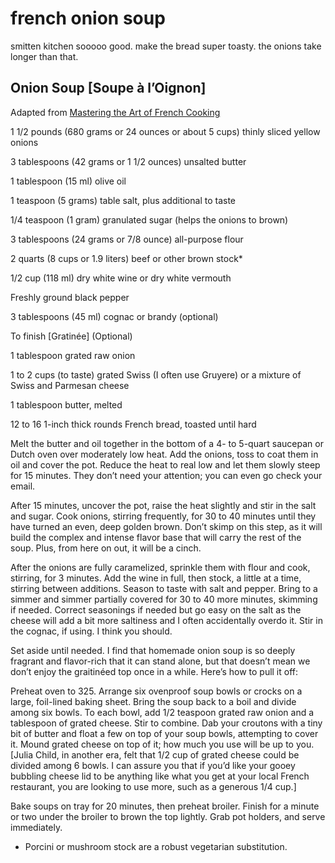 # french onion soup

smitten kitchen
sooooo good. make the bread super toasty. the onions take longer than that. 

## **Onion Soup [Soupe à l’Oignon]**

Adapted from [Mastering the Art of French Cooking](http://www.amazon.com/gp/product/0375413405/ref=as_li_ss_tl?ie=UTF8&tag=smitten-20&linkCode=as2&camp=1789&creative=390957&creativeASIN=0375413405)

1 1/2 pounds (680 grams or 24 ounces or about 5 cups) thinly sliced yellow onions

3 tablespoons (42 grams or 1 1/2 ounces) unsalted butter

1 tablespoon (15 ml) olive oil

1 teaspoon (5 grams) table salt, plus additional to taste

1/4 teaspoon (1 gram) granulated sugar (helps the onions to brown)

3 tablespoons (24 grams or 7/8 ounce) all-purpose flour

2 quarts (8 cups or 1.9 liters) beef or other brown stock*

1/2 cup (118 ml) dry white wine or dry white vermouth

Freshly ground black pepper

3 tablespoons (45 ml) cognac or brandy (optional)

To finish [Gratinée] (Optional)

1 tablespoon grated raw onion

1 to 2 cups (to taste) grated Swiss (I often use Gruyere) or a mixture of Swiss and Parmesan cheese

1 tablespoon butter, melted

12 to 16 1-inch thick rounds French bread, toasted until hard

Melt the butter and oil together in the bottom of a 4- to 5-quart saucepan or Dutch oven over moderately low heat. Add the onions, toss to coat them in oil and cover the pot. Reduce the heat to real low and let them slowly steep for 15 minutes. They don’t need your attention; you can even go check your email.

After 15 minutes, uncover the pot, raise the heat slightly and stir in the salt and sugar. Cook onions, stirring frequently, for 30 to 40 minutes until they have turned an even, deep golden brown. Don’t skimp on this step, as it will build the complex and intense flavor base that will carry the rest of the soup. Plus, from here on out, it will be a cinch.

After the onions are fully caramelized, sprinkle them with flour and cook, stirring, for 3 minutes. Add the wine in full, then stock, a little at a time, stirring between additions. Season to taste with salt and pepper. Bring to a simmer and simmer partially covered for 30 to 40 more minutes, skimming if needed. Correct seasonings if needed but go easy on the salt as the cheese will add a bit more saltiness and I often accidentally overdo it. Stir in the cognac, if using. I think you should.

Set aside until needed. I find that homemade onion soup is so deeply fragrant and flavor-rich that it can stand alone, but that doesn’t mean we don’t enjoy the graitinéed top once in a while. Here’s how to pull it off:

Preheat oven to 325. Arrange six ovenproof soup bowls or crocks on a large, foil-lined baking sheet. Bring the soup back to a boil and divide among six bowls. To each bowl, add 1/2 teaspoon grated raw onion and a tablespoon of grated cheese. Stir to combine. Dab your croutons with a tiny bit of butter and float a few on top of your soup bowls, attempting to cover it. Mound grated cheese on top of it; how much you use will be up to you. [Julia Child, in another era, felt that 1/2 cup of grated cheese could be divided among 6 bowls. I can assure you that if you’d like your gooey bubbling cheese lid to be anything like what you get at your local French restaurant, you are looking to use more, such as a generous 1/4 cup.]

Bake soups on tray for 20 minutes, then preheat broiler. Finish for a minute or two under the broiler to brown the top lightly. Grab pot holders, and serve immediately.

* Porcini or mushroom stock are a robust vegetarian substitution.
